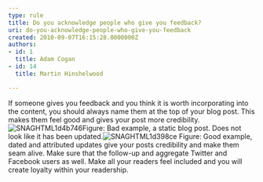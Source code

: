 ```yaml
---
type: rule
title: Do you acknowledge people who give you feedback?
uri: do-you-acknowledge-people-who-give-you-feedback
created: 2010-09-07T16:15:28.0000000Z
authors:
- id: 1
  title: Adam Cogan
- id: 14
  title: Martin Hinshelwood

---
```


 If someone gives you feedback and you think it is worth incorporating into the content, you should always name them at the top of your blog post. This makes them feel good and gives your post more credibility. <br>
 ![SNAGHTML1d4b746](/PublishingImages/RulesBloggingAcknowledgeBad.jpg)Figure: Bad example, a static blog post. Does not look like it has been updated.![SNAGHTML1d398ce](/PublishingImages/RulesBloggingAcknowledgeGood.jpg) Figure: Good example, dated and attributed updates give your posts credibility and make them seam alive.
Make sure that the follow-up and aggregate Twitter and Facebook users as well. Make all your readers feel included and you will create loyalty within your readership.

